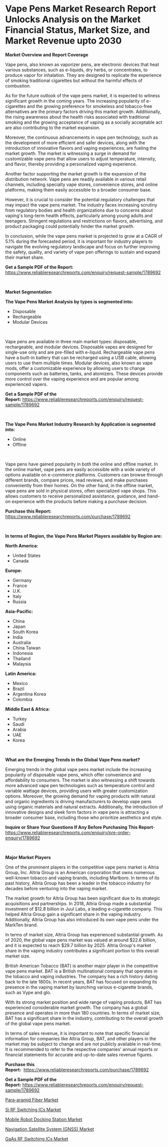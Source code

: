 <p><h1>Vape Pens Market Research Report Unlocks Analysis on the Market Financial Status, Market Size, and Market Revenue upto 2030</h1></p><p><strong>Market Overview and Report Coverage</strong></p>
<p><p>Vape pens, also known as vaporizer pens, are electronic devices that heat various substances, such as e-liquids, dry herbs, or concentrates, to produce vapor for inhalation. They are designed to replicate the experience of smoking traditional cigarettes but without the harmful effects of combustion.</p><p>As for the future outlook of the vape pens market, it is expected to witness significant growth in the coming years. The increasing popularity of e-cigarettes and the growing preference for smokeless and tobacco-free alternatives are the primary factors driving this market growth. Additionally, the rising awareness about the health risks associated with traditional smoking and the growing acceptance of vaping as a socially acceptable act are also contributing to the market expansion.</p><p>Moreover, the continuous advancements in vape pen technology, such as the development of more efficient and safer devices, along with the introduction of innovative flavors and vaping experiences, are fueling the market growth. The market is witnessing a surge in demand for customizable vape pens that allow users to adjust temperature, intensity, and flavor, thereby providing a personalized vaping experience.</p><p>Another factor supporting the market growth is the expansion of the distribution network. Vape pens are readily available in various retail channels, including specialty vape stores, convenience stores, and online platforms, making them easily accessible to a broader consumer base.</p><p>However, it is crucial to consider the potential regulatory challenges that may impact the vape pens market. The industry faces increasing scrutiny from regulatory bodies and health organizations due to concerns about vaping's long-term health effects, particularly among young adults and teenagers. Stringent regulations and restrictions on flavors, advertising, and product packaging could potentially hinder the market growth.</p><p>In conclusion, while the vape pens market is projected to grow at a CAGR of 5.1% during the forecasted period, it is important for industry players to navigate the evolving regulatory landscape and focus on further improving the safety, quality, and variety of vape pen offerings to sustain and expand their market share.</p></p>
<p><strong>Get a Sample PDF of the Report:</strong> <a href="https://www.reliableresearchreports.com/enquiry/request-sample/1789692">https://www.reliableresearchreports.com/enquiry/request-sample/1789692</a></p>
<p>&nbsp;</p>
<p><strong>Market Segmentation</strong></p>
<p><strong>The Vape Pens Market Analysis by types is segmented into:</strong></p>
<p><ul><li>Disposable</li><li>Rechargeable</li><li>Modular Devices</li></ul></p>
<p>&nbsp;</p>
<p><p>Vape pens are available in three main market types: disposable, rechargeable, and modular devices. Disposable vapes are designed for single-use only and are pre-filled with e-liquid. Rechargeable vape pens have a built-in battery that can be recharged using a USB cable, allowing users to use them multiple times. Modular devices, also known as vape mods, offer a customizable experience by allowing users to change components such as batteries, tanks, and atomizers. These devices provide more control over the vaping experience and are popular among experienced vapers.</p></p>
<p><strong>Get a Sample PDF of the Report:</strong>&nbsp;<a href="https://www.reliableresearchreports.com/enquiry/request-sample/1789692">https://www.reliableresearchreports.com/enquiry/request-sample/1789692</a></p>
<p>&nbsp;</p>
<p><strong>The Vape Pens Market Industry Research by Application is segmented into:</strong></p>
<p><ul><li>Online</li><li>Offline</li></ul></p>
<p>&nbsp;</p>
<p><p>Vape pens have gained popularity in both the online and offline market. In the online market, vape pens are easily accessible with a wide variety of options available on e-commerce platforms. Customers can browse through different brands, compare prices, read reviews, and make purchases conveniently from their homes. On the other hand, in the offline market, vape pens are sold in physical stores, often specialized vape shops. This allows customers to receive personalized assistance, guidance, and hand-on experience with the products before making a purchase decision.</p></p>
<p><strong>Purchase this Report:</strong>&nbsp; <a href="https://www.reliableresearchreports.com/purchase/1789692">https://www.reliableresearchreports.com/purchase/1789692</a></p>
<p>&nbsp;</p>
<p><strong>In terms of Region, the Vape Pens Market Players available by Region are:</strong></p>
<p>
    <p> <strong> North America: </strong>
        <ul>
            <li>United States</li>
            <li>Canada</li>
        </ul>
        </p> 
    <p> <strong> Europe: </strong>
        <ul>
            <li>Germany</li>
            <li>France</li>
            <li>U.K.</li>
            <li>Italy</li>
            <li>Russia</li>
        </ul>
        </p> 
    <p> <strong> Asia-Pacific: </strong>
        <ul>
            <li>China</li>
            <li>Japan</li>
            <li>South Korea</li>
            <li>India</li>
            <li>Australia</li>
            <li>China Taiwan</li>
            <li>Indonesia</li>
            <li>Thailand</li>
            <li>Malaysia</li>
        </ul>
        </p> 
    <p> <strong> Latin America: </strong>
        <ul>
            <li>Mexico</li>
            <li>Brazil</li>
            <li>Argentina Korea</li>
            <li>Colombia</li>
        </ul>
        </p> 
    <p> <strong> Middle East & Africa: </strong>
        <ul>
            <li>Turkey</li>
            <li>Saudi</li>
            <li>Arabia</li>
            <li>UAE</li>
            <li>Korea</li>
        </ul>
    </p>
    </p>
<p>&nbsp;</p>
<p><strong>What are the Emerging Trends in the Global Vape Pens market?</strong></p>
<p><p>Emerging trends in the global vape pens market include the increasing popularity of disposable vape pens, which offer convenience and affordability to consumers. The market is also witnessing a shift towards more advanced vape pen technologies such as temperature control and variable wattage devices, providing users with greater customization options. Moreover, the growing demand for vaping products with natural and organic ingredients is driving manufacturers to develop vape pens using organic materials and natural extracts. Additionally, the introduction of innovative designs and sleek form factors in vape pens is attracting a broader consumer base, including those who prioritize aesthetics and style.</p></p>
<p><strong>Inquire or Share Your Questions If Any Before Purchasing This Report</strong>- <a href="https://www.reliableresearchreports.com/enquiry/pre-order-enquiry/1789692">https://www.reliableresearchreports.com/enquiry/pre-order-enquiry/1789692</a></p>
<p>&nbsp;</p>
<p><strong>Major Market Players</strong></p>
<p><p>One of the prominent players in the competitive vape pens market is Altria Group, Inc. Altria Group is an American corporation that owns numerous well-known tobacco and vaping brands, including Marlboro. In terms of its past history, Altria Group has been a leader in the tobacco industry for decades before venturing into the vaping market. </p><p>The market growth for Altria Group has been significant due to its strategic acquisitions and partnerships. In 2018, Altria Group made a substantial investment of $12.8 billion in Juul Labs, a leading e-cigarette company. This helped Altria Group gain a significant share in the vaping industry. Additionally, Altria Group has also introduced its own vape pens under the MarkTen brand.</p><p>In terms of market size, Altria Group has experienced substantial growth. As of 2020, the global vape pens market was valued at around $22.6 billion, and it is expected to reach $29.7 billion by 2025. Altria Group's market share in the vaping industry contributes a significant portion to this overall market size.</p><p>British American Tobacco (BAT) is another major player in the competitive vape pens market. BAT is a British multinational company that operates in the tobacco and vaping industries. The company has a rich history dating back to the late 1800s. In recent years, BAT has focused on expanding its presence in the vaping market by launching various e-cigarette brands, such as Vype and glo.</p><p>With its strong market position and wide range of vaping products, BAT has experienced considerable market growth. The company has a global presence and operates in more than 180 countries. In terms of market size, BAT has a significant share in the industry, contributing to the overall growth of the global vape pens market.</p><p>In terms of sales revenue, it is important to note that specific financial information for companies like Altria Group, BAT, and other players in the market may be subject to change and are not publicly available in real-time. It is recommended to refer to the respective companies' annual reports or financial statements for accurate and up-to-date sales revenue figures.</p></p>
<p><strong>Purchase this Report:</strong>&nbsp;&nbsp;<a href="https://www.reliableresearchreports.com/purchase/1789692">https://www.reliableresearchreports.com/purchase/1789692</a></p>
<p></p>
<p><strong>Get a Sample PDF of the Report:</strong>&nbsp;<a href="https://www.reliableresearchreports.com/enquiry/request-sample/1789692">https://www.reliableresearchreports.com/enquiry/request-sample/1789692</a></p>
<p><p><a href="https://medium.com/@suryayadavrp23/para-aramid-fiber-market-the-key-to-successful-business-strategy-forecast-till-2030-bc0828043f1c">Para-aramid Fiber Market</a></p><p><a href="https://www.linkedin.com/pulse/si-rf-switching-ics-market-research-report-unlocks-analysis/">Si RF Switching ICs Market</a></p><p><a href="https://github.com/abdelrhmankishk22/Market-Research-Report-List-1/blob/main/mobile-robot-docking-station-market.md">Mobile Robot Docking Station Market</a></p><p><a href="https://medium.com/@klrahulrp23/analyzing-navigation-satellite-system-gnss-market-global-industry-perspective-and-forecast-2023-dc0527386b78">Navigation Satellite System (GNSS) Market</a></p><p><a href="https://www.linkedin.com/pulse/gaas-rf-switching-ics-market-research-report-provides-thorough/">GaAs RF Switching ICs Market</a></p></p>